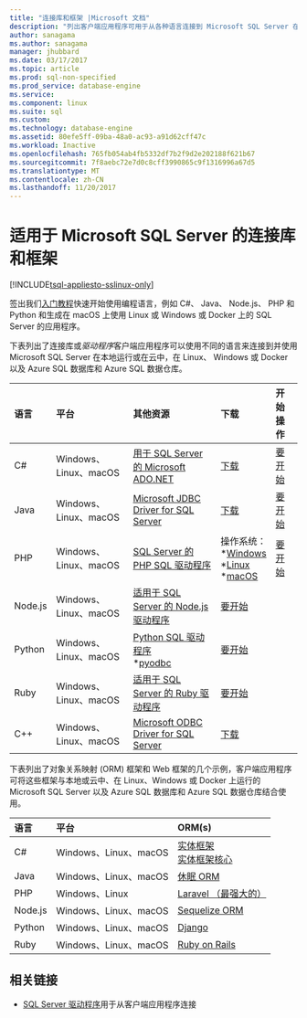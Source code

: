 ```yaml
---
title: "连接库和框架 |Microsoft 文档"
description: "列出客户端应用程序可用于从各种语言连接到 Microsoft SQL Server 在本地运行或在云中，在 Linux、 Windows 或 Docker 以及 Azure SQL 数据库和 Azure SQL 数据仓库的连接驱动程序。"
author: sanagama
ms.author: sanagama
manager: jhubbard
ms.date: 03/17/2017
ms.topic: article
ms.prod: sql-non-specified
ms.prod_service: database-engine
ms.service: 
ms.component: linux
ms.suite: sql
ms.custom: 
ms.technology: database-engine
ms.assetid: 80efe5ff-09ba-48a0-ac93-a91d62cff47c
ms.workload: Inactive
ms.openlocfilehash: 765fb054ab4fb5332df7b2f9d2e202188f621b67
ms.sourcegitcommit: 7f8aebc72e7d0c8cff3990865c9f1316996a67d5
ms.translationtype: MT
ms.contentlocale: zh-CN
ms.lasthandoff: 11/20/2017
---
```

# <a name="connectivity-libraries-and-frameworks-for-microsoft-sql-server"></a>适用于 Microsoft SQL Server 的连接库和框架

[!INCLUDE[tsql-appliesto-sslinux-only](../includes/tsql-appliesto-sslinux-only.md)]

签出我们[入门教程](http://aka.ms/sqldev)快速开始使用编程语言，例如 C#、 Java、 Node.js、 PHP 和 Python 和生成在 macOS 上使用 Linux 或 Windows 或 Docker 上的 SQL Server 的应用程序。

下表列出了连接库或*驱动程序*客户端应用程序可以使用不同的语言来连接到并使用 Microsoft SQL Server 在本地运行或在云中，在 Linux、 Windows 或 Docker 以及 Azure SQL 数据库和 Azure SQL 数据仓库。 

| 语言 | 平台 | 其他资源 | 下载 | 开始操作 |
| :-- | :-- | :-- | :-- | :-- |
| C# | Windows、Linux、macOS | [用于 SQL Server 的 Microsoft ADO.NET](http://msdn.microsoft.com/library/mt657768.aspx) | [下载](https://msdn.microsoft.com/vstudio/aa496123.aspx) | [要开始](https://www.microsoft.com/en-us/sql-server/developer-get-started/csharp/ubuntu)
| Java | Windows、Linux、macOS | [Microsoft JDBC Driver for SQL Server](http://msdn.microsoft.com/library/mt484311.aspx) | [下载](http://go.microsoft.com/fwlink/?LinkId=245496) |  [要开始](https://www.microsoft.com/en-us/sql-server/developer-get-started/java/ubuntu)
| PHP | Windows、Linux、macOS| [SQL Server 的 PHP SQL 驱动程序](http://msdn.microsoft.com/library/dn865013.aspx) | 操作系统： <br/> \*[Windows](https://www.microsoft.com/download/details.aspx?id=20098) <br/> \*[Linux](https://github.com/Microsoft/msphpsql/tree/dev#install-unix) <br/> \*[macOS](https://github.com/Microsoft/msphpsql/tree/dev#install-unix) |  [要开始](https://www.microsoft.com/en-us/sql-server/developer-get-started/php/ubuntu)
| Node.js | Windows、Linux、macOS | [适用于 SQL Server 的 Node.js 驱动程序](../connect/node-js/node-js-driver-for-sql-server.md) |  [要开始](https://www.microsoft.com/en-us/sql-server/developer-get-started/node/ubuntu)
| Python | Windows、Linux、macOS | [Python SQL 驱动程序](../connect/python/python-driver-for-sql-server.md) <br/> \*[pyodbc](http://msdn.microsoft.com/library/mt763257.aspx) |  [要开始](https://www.microsoft.com/en-us/sql-server/developer-get-started/python/ubuntu)
| Ruby | Windows、Linux、macOS | [适用于 SQL Server 的 Ruby 驱动程序](../connect/ruby/ruby-driver-for-sql-server.md) | [要开始](https://www.microsoft.com/en-us/sql-server/developer-get-started/ruby/ubuntu)
| C++ | Windows、Linux、macOS | [Microsoft ODBC Driver for SQL Server](https://msdn.microsoft.com/en-us/library/mt654048(v=sql.1).aspx) | [下载](https://msdn.microsoft.com/en-us/library/mt654048(v=sql.1).aspx) |  

下表列出了对象关系映射 (ORM) 框架和 Web 框架的几个示例，客户端应用程序可将这些框架与本地或云中、在 Linux、Windows 或 Docker 上运行的 Microsoft SQL Server 以及 Azure SQL 数据库和 Azure SQL 数据仓库结合使用。 

| 语言 | 平台 | ORM(s) |
| :-- | :-- | :-- |
| C# | Windows、Linux、macOS | [实体框架](https://docs.microsoft.com/en-us/ef)<br>[实体框架核心](https://docs.microsoft.com/en-us/ef/core/index) |
| Java | Windows、Linux、macOS |[休眠 ORM](http://hibernate.org/orm)|
| PHP | Windows、Linux | [Laravel （最强大的）](https://laravel.com/docs/5.0/eloquent) |
| Node.js | Windows、Linux、macOS | [Sequelize ORM](http://docs.sequelizejs.com) |
| Python | Windows、Linux、macOS |[Django](https://www.djangoproject.com/) |
| Ruby | Windows、Linux、macOS | [Ruby on Rails](http://rubyonrails.org/) |

## <a name="related-links"></a>相关链接
- [SQL Server 驱动程序](http://msdn.microsoft.com/library/mt654049.aspx)用于从客户端应用程序连接
